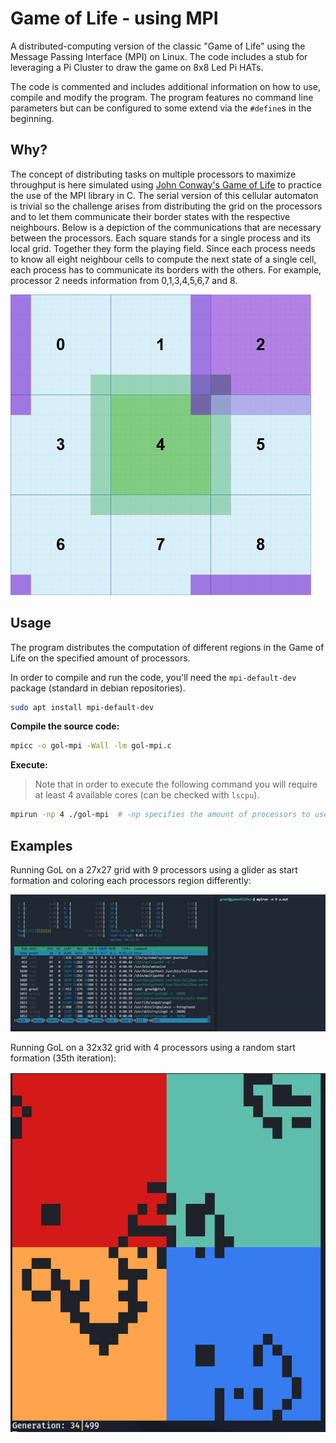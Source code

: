# Game of Life - using MPI

A distributed-computing version of the classic "Game of Life" using the Message Passing Interface (MPI) on Linux. The code includes a stub for leveraging a Pi Cluster to draw the game on 8x8 Led Pi HATs.

The code is commented and includes additional information on how to use, compile and modify the program. The program features no command line parameters but can be configured to some extend via the `#define`s in the beginning.

## Why?

The concept of distributing tasks on multiple processors to maximize throughput is here simulated using [John Conway's Game of Life](https://playgameoflife.com/info) to practice the use of the MPI library in C. The serial version of this cellular automaton is trivial so the challenge arises from distributing the grid on the processors and to let them communicate their border states with the respective neighbours. Below is a depiction of the communications that are necessary between the processors. Each square stands for a single process and its local grid. Together they form the playing field. Since each process needs to know all eight neighbour cells to compute the next state of a single cell, each process has to communicate its borders with the others. For example, processor 2 needs information from 0,1,3,4,5,6,7 and 8.

![MPI layout](mpi-layout.png)

## Usage

The program distributes the computation of different regions in the Game of Life on the specified amount of processors.

In order to compile and run the code, you'll need the `mpi-default-dev` package (standard in debian repositories).
```bash
sudo apt install mpi-default-dev
```
**Compile the source code:**
```bash
mpicc -o gol-mpi -Wall -lm gol-mpi.c
```
**Execute:**
> Note that in order to execute the following command you will require at least 4 available cores (can be checked with `lscpu`).
```bash
mpirun -np 4 ./gol-mpi  # -np specifies the amount of processors to use
```

## Examples

Running GoL on a 27x27 grid with 9 processors using a glider as start formation and coloring each processors region differently:

![Game of Life demonstration](game-of-life-demonstration.gif)

Running GoL on a 32x32 grid with 4 processors using a random start formation (35th iteration):

![Game of Life demonstration](game-of-life-demonstration.png)
